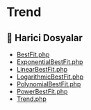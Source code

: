 # Trend

<!--Index-->

## 📂 Harici Dosyalar

- [BestFit.php](./BestFit.php)
- [ExponentialBestFit.php](./ExponentialBestFit.php)
- [LinearBestFit.php](./LinearBestFit.php)
- [LogarithmicBestFit.php](./LogarithmicBestFit.php)
- [PolynomialBestFit.php](./PolynomialBestFit.php)
- [PowerBestFit.php](./PowerBestFit.php)
- [Trend.php](./Trend.php)

<!--Index-->
